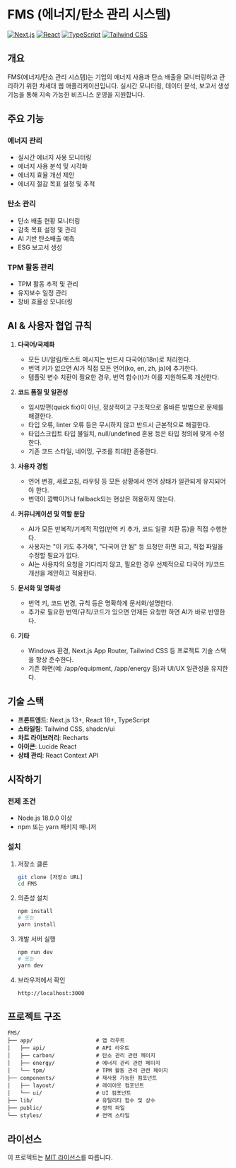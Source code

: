 # FMS (에너지/탄소 관리 시스템)

[![Next.js](https://img.shields.io/badge/Next.js-000000?style=for-the-badge&logo=next.js&logoColor=white)](https://nextjs.org/)
[![React](https://img.shields.io/badge/React-20232A?style=for-the-badge&logo=react&logoColor=61DAFB)](https://reactjs.org/)
[![TypeScript](https://img.shields.io/badge/TypeScript-007ACC?style=for-the-badge&logo=typescript&logoColor=white)](https://www.typescriptlang.org/)
[![Tailwind CSS](https://img.shields.io/badge/Tailwind_CSS-38B2AC?style=for-the-badge&logo=tailwind-css&logoColor=white)](https://tailwindcss.com/)

## 개요

FMS(에너지/탄소 관리 시스템)는 기업의 에너지 사용과 탄소 배출을 모니터링하고 관리하기 위한 차세대 웹 애플리케이션입니다. 실시간 모니터링, 데이터 분석, 보고서 생성 기능을 통해 지속 가능한 비즈니스 운영을 지원합니다.

## 주요 기능

### 에너지 관리

- 실시간 에너지 사용 모니터링
- 에너지 사용 분석 및 시각화
- 에너지 효율 개선 제안
- 에너지 절감 목표 설정 및 추적

### 탄소 관리

- 탄소 배출 현황 모니터링
- 감축 목표 설정 및 관리
- AI 기반 탄소배출 예측
- ESG 보고서 생성

### TPM 활동 관리

- TPM 활동 추적 및 관리
- 유지보수 일정 관리
- 장비 효율성 모니터링

## AI & 사용자 협업 규칙

1. **다국어/국제화**

   - 모든 UI/알림/토스트 메시지는 반드시 다국어(i18n)로 처리한다.
   - 번역 키가 없으면 AI가 직접 모든 언어(ko, en, zh, ja)에 추가한다.
   - 템플릿 변수 치환이 필요한 경우, 번역 함수(t)가 이를 지원하도록 개선한다.

2. **코드 품질 및 일관성**

   - 임시방편(quick fix)이 아닌, 정상적이고 구조적으로 올바른 방법으로 문제를 해결한다.
   - 타입 오류, linter 오류 등은 무시하지 않고 반드시 근본적으로 해결한다.
   - 타입스크립트 타입 불일치, null/undefined 혼용 등은 타입 정의에 맞게 수정한다.
   - 기존 코드 스타일, 네이밍, 구조를 최대한 존중한다.

3. **사용자 경험**

   - 언어 변경, 새로고침, 라우팅 등 모든 상황에서 언어 상태가 일관되게 유지되어야 한다.
   - 번역이 깜빡이거나 fallback되는 현상은 허용하지 않는다.

4. **커뮤니케이션 및 역할 분담**

   - AI가 모든 반복적/기계적 작업(번역 키 추가, 코드 일괄 치환 등)을 직접 수행한다.
   - 사용자는 "이 키도 추가해", "다국어 안 됨" 등 요청만 하면 되고, 직접 파일을 수정할 필요가 없다.
   - AI는 사용자의 요청을 기다리지 않고, 필요한 경우 선제적으로 다국어 키/코드 개선을 제안하고 적용한다.

5. **문서화 및 명확성**

   - 번역 키, 코드 변경, 규칙 등은 명확하게 문서화/설명한다.
   - 추가로 필요한 번역/규칙/코드가 있으면 언제든 요청만 하면 AI가 바로 반영한다.

6. **기타**
   - Windows 환경, Next.js App Router, Tailwind CSS 등 프로젝트 기술 스택을 항상 준수한다.
   - 기존 화면(예: /app/equipment, /app/energy 등)과 UI/UX 일관성을 유지한다.

## 기술 스택

- **프론트엔드**: Next.js 13+, React 18+, TypeScript
- **스타일링**: Tailwind CSS, shadcn/ui
- **차트 라이브러리**: Recharts
- **아이콘**: Lucide React
- **상태 관리**: React Context API

## 시작하기

### 전제 조건

- Node.js 18.0.0 이상
- npm 또는 yarn 패키지 매니저

### 설치

1. 저장소 클론

   ```bash
   git clone [저장소 URL]
   cd FMS
   ```

2. 의존성 설치

   ```bash
   npm install
   # 또는
   yarn install
   ```

3. 개발 서버 실행

   ```bash
   npm run dev
   # 또는
   yarn dev
   ```

4. 브라우저에서 확인
   ```
   http://localhost:3000
   ```

## 프로젝트 구조

```
FMS/
├── app/                    # 앱 라우트
│   ├── api/                # API 라우트
│   ├── carbon/             # 탄소 관리 관련 페이지
│   ├── energy/             # 에너지 관리 관련 페이지
│   └── tpm/                # TPM 활동 관리 관련 페이지
├── components/             # 재사용 가능한 컴포넌트
│   ├── layout/             # 레이아웃 컴포넌트
│   └── ui/                 # UI 컴포넌트
├── lib/                    # 유틸리티 함수 및 상수
├── public/                 # 정적 파일
└── styles/                 # 전역 스타일
```

## 라이선스

이 프로젝트는 [MIT 라이선스](LICENSE)를 따릅니다.
